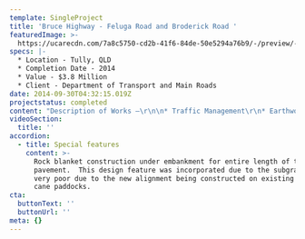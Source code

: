 ```yaml
---
template: SingleProject
title: 'Bruce Highway - Feluga Road and Broderick Road '
featuredImage: >-
  https://ucarecdn.com/7a8c5750-cd2b-41f6-84de-50e5294a76b9/-/preview/-/enhance/50/
specs: |-
  * Location - Tully, QLD
  * Completion Date - 2014
  * Value - $3.8 Million
  * Client - Department of Transport and Main Roads
date: 2014-09-30T04:32:15.019Z
projectstatus: completed
content: "Description of Works –\r\n\n* Traffic Management\r\n* Earthworks\r\n* Drainage works\r\n* Pavement works\r\n* Foamed bitumen pavement stabilisation\r\n* Bitumen surfacing"
videoSection:
  title: ''
accordion:
  - title: Special features
    content: >-
      Rock blanket construction under embankment for entire length of the new
      pavement.  This design feature was incorporated due to the subgrade being
      very poor due to the new alignment being constructed on existing sugar
      cane paddocks.
cta:
  buttonText: ''
  buttonUrl: ''
meta: {}
---
```


